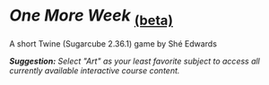 # *One More Week* <sub>[(beta)](https://svedwards23.github.io/One_More_Week/)</sub>
A short Twine (Sugarcube 2.36.1) game by Shé Edwards

***Suggestion:** Select "Art" as your least favorite subject to access all currently available interactive course content.*

